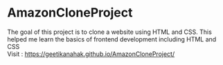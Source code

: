 # AmazonCloneProject
The goal of this project is to clone a website using HTML and CSS. This helped me learn the basics of frontend development including HTML and CSS
<br>
Visit : https://geetikanahak.github.io/AmazonCloneProject/